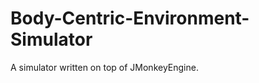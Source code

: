 Body-Centric-Environment-Simulator
==================================

A simulator written on top of JMonkeyEngine.
